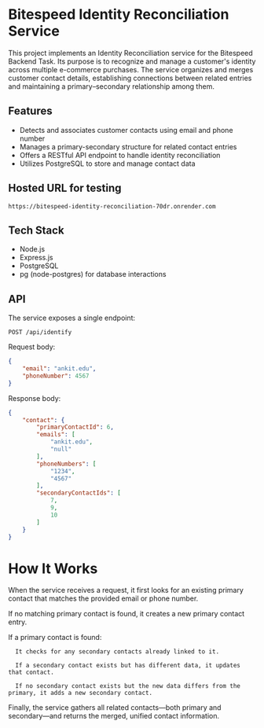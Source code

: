 # Bitespeed Identity Reconciliation Service

This project implements an Identity Reconciliation service for the Bitespeed Backend Task. Its purpose is to recognize and manage a customer's identity across multiple e-commerce purchases. The service organizes and merges customer contact details, establishing connections between related entries and maintaining a primary–secondary relationship among them.

## Features

- Detects and associates customer contacts using email and phone number
- Manages a primary-secondary structure for related contact entries
- Offers a RESTful API endpoint to handle identity reconciliation
- Utilizes PostgreSQL to store and manage contact data

## Hosted URL for testing

```
https://bitespeed-identity-reconciliation-70dr.onrender.com
```

## Tech Stack

- Node.js
- Express.js
- PostgreSQL
- pg (node-postgres) for database interactions


## API

The service exposes a single endpoint:

```
POST /api/identify
```

Request body:

```json
{
	"email": "ankit.edu",
	"phoneNumber": 4567
}

```

Response body:

```json
{
    "contact": {
        "primaryContactId": 6,
        "emails": [
            "ankit.edu",
            "null"
        ],
        "phoneNumbers": [
            "1234",
            "4567"
        ],
        "secondaryContactIds": [
            7,
            9,
            10
        ]
    }
}
```

# How It Works

When the service receives a request, it first looks for an existing primary contact that matches the provided email or phone number.

If no matching primary contact is found, it creates a new primary contact entry.

If a primary contact is found:

      It checks for any secondary contacts already linked to it.

      If a secondary contact exists but has different data, it updates that contact.

      If no secondary contact exists but the new data differs from the primary, it adds a new secondary contact.

Finally, the service gathers all related contacts—both primary and secondary—and returns the merged, unified contact information.
